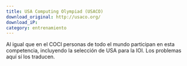 ```yaml
---
title: USA Computing Olympiad (USACO)
download_original: http://usaco.org/
download_iP: 
category: entrenamiento
---
```


Al igual que en el COCI personas de todo el mundo participan en esta competencia, incluyendo la selección de USA para la IOI. Los problemas aquí sí los traducen.